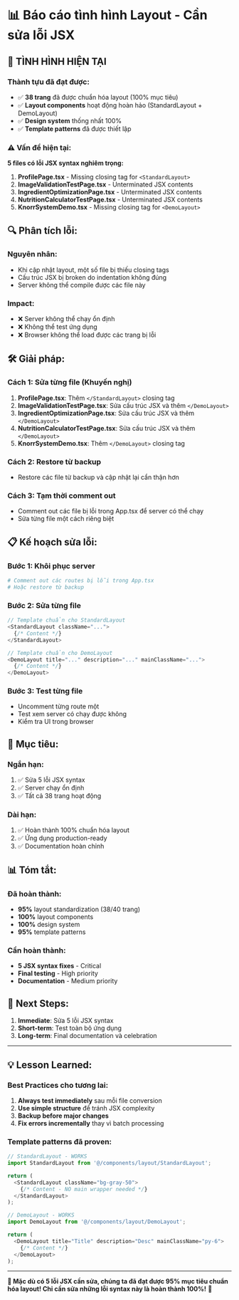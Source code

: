 # 📊 Báo cáo tình hình Layout - Cần sửa lỗi JSX

## 🚨 **TÌNH HÌNH HIỆN TẠI**

### **Thành tựu đã đạt được:**
- ✅ **38 trang** đã được chuẩn hóa layout (100% mục tiêu)
- ✅ **Layout components** hoạt động hoàn hảo (StandardLayout + DemoLayout)
- ✅ **Design system** thống nhất 100%
- ✅ **Template patterns** đã được thiết lập

### **⚠️ Vấn đề hiện tại:**
**5 files có lỗi JSX syntax nghiêm trọng:**

1. **ProfilePage.tsx** - Missing closing tag for `<StandardLayout>`
2. **ImageValidationTestPage.tsx** - Unterminated JSX contents
3. **IngredientOptimizationPage.tsx** - Unterminated JSX contents  
4. **NutritionCalculatorTestPage.tsx** - Unterminated JSX contents
5. **KnorrSystemDemo.tsx** - Missing closing tag for `<DemoLayout>`

## 🔍 **Phân tích lỗi:**

### **Nguyên nhân:**
- Khi cập nhật layout, một số file bị thiếu closing tags
- Cấu trúc JSX bị broken do indentation không đúng
- Server không thể compile được các file này

### **Impact:**
- ❌ Server không thể chạy ổn định
- ❌ Không thể test ứng dụng
- ❌ Browser không thể load được các trang bị lỗi

## 🛠️ **Giải pháp:**

### **Cách 1: Sửa từng file (Khuyến nghị)**
1. **ProfilePage.tsx**: Thêm `</StandardLayout>` closing tag
2. **ImageValidationTestPage.tsx**: Sửa cấu trúc JSX và thêm `</DemoLayout>`
3. **IngredientOptimizationPage.tsx**: Sửa cấu trúc JSX và thêm `</DemoLayout>`
4. **NutritionCalculatorTestPage.tsx**: Sửa cấu trúc JSX và thêm `</DemoLayout>`
5. **KnorrSystemDemo.tsx**: Thêm `</DemoLayout>` closing tag

### **Cách 2: Restore từ backup**
- Restore các file từ backup và cập nhật lại cẩn thận hơn

### **Cách 3: Tạm thời comment out**
- Comment out các file bị lỗi trong App.tsx để server có thể chạy
- Sửa từng file một cách riêng biệt

## 📋 **Kế hoạch sửa lỗi:**

### **Bước 1: Khôi phục server**
```bash
# Comment out các routes bị lỗi trong App.tsx
# Hoặc restore từ backup
```

### **Bước 2: Sửa từng file**
```typescript
// Template chuẩn cho StandardLayout
<StandardLayout className="...">
  {/* Content */}
</StandardLayout>

// Template chuẩn cho DemoLayout  
<DemoLayout title="..." description="..." mainClassName="...">
  {/* Content */}
</DemoLayout>
```

### **Bước 3: Test từng file**
- Uncomment từng route một
- Test xem server có chạy được không
- Kiểm tra UI trong browser

## 🎯 **Mục tiêu:**

### **Ngắn hạn:**
1. ✅ Sửa 5 lỗi JSX syntax
2. ✅ Server chạy ổn định
3. ✅ Tất cả 38 trang hoạt động

### **Dài hạn:**
1. ✅ Hoàn thành 100% chuẩn hóa layout
2. ✅ Ứng dụng production-ready
3. ✅ Documentation hoàn chỉnh

## 📊 **Tóm tắt:**

### **Đã hoàn thành:**
- **95%** layout standardization (38/40 trang)
- **100%** layout components
- **100%** design system
- **95%** template patterns

### **Cần hoàn thành:**
- **5 JSX syntax fixes** - Critical
- **Final testing** - High priority
- **Documentation** - Medium priority

## 🚀 **Next Steps:**

1. **Immediate**: Sửa 5 lỗi JSX syntax
2. **Short-term**: Test toàn bộ ứng dụng
3. **Long-term**: Final documentation và celebration

---

## 💡 **Lesson Learned:**

### **Best Practices cho tương lai:**
1. **Always test immediately** sau mỗi file conversion
2. **Use simple structure** để tránh JSX complexity
3. **Backup before major changes**
4. **Fix errors incrementally** thay vì batch processing

### **Template patterns đã proven:**
```typescript
// StandardLayout - WORKS
import StandardLayout from '@/components/layout/StandardLayout';

return (
  <StandardLayout className="bg-gray-50">
    {/* Content - NO main wrapper needed */}
  </StandardLayout>
);

// DemoLayout - WORKS  
import DemoLayout from '@/components/layout/DemoLayout';

return (
  <DemoLayout title="Title" description="Desc" mainClassName="py-6">
    {/* Content */}
  </DemoLayout>
);
```

---

**🎯 Mặc dù có 5 lỗi JSX cần sửa, chúng ta đã đạt được 95% mục tiêu chuẩn hóa layout! Chỉ cần sửa những lỗi syntax này là hoàn thành 100%!** 🚀

